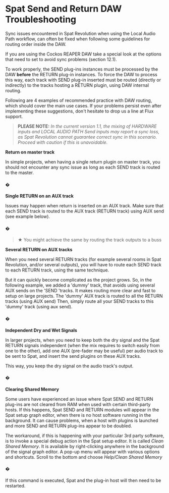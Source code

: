 # Spat Send and Return DAW Troubleshooting

Sync issues encountered in Spat Revolution when using the Local Audio Path workflow, can often be fixed when following some guidelines for routing order inside
the DAW.

If you are using the Cockos REAPER DAW take a special look at the options that
need to set to avoid sync problems (section 12.1).

To work properly, the SEND plug-ins instances must be processed by the DAW
**before** the RETURN plug-in instances. To force the DAW to process this way, each
track with SEND plug-in inserted must be routed (directly or indirectly) to the tracks
hosting a RETURN plugin, using DAW internal routing.

Following are 4 examples of recommended practice with DAW routing, which
should cover the main use cases. If your problems persist even after implementing
these suggestions, don't hesitate to drop us a line at Flux support.

> **PLEASE NOTE:** _In the current version 1.1, the mixing of HARDWARE inputs and
LOCAL AUDIO PATH Send inputs may report a sync loss, as Spat Revolution cannot
guarantee correct sync in this scenario. Proceed with caution if this is unavoidable._


**Return on master track**

In simple projects, when having a single return plugin on master track, you should
not encounter any sync issue as long as each SEND track is routed to the master.

#### �


**Single RETURN on an AUX track**

Issues may happen when return is inserted on an AUX track. Make sure that each
SEND track is routed to the AUX track (RETURN track) using AUX send (see example below).

#### �

> ★ You might achieve the same by routing the track outputs to a buss

**Several RETURN on AUX tracks**

When you need several RETURN tracks (for example several rooms in Spat Revolution, and/or several outputs), you will have to route each SEND track to each RETURN track, using the same technique.

But it can quickly become complicated as the project grows. So, in the following
example, we added a 'dummy' track, that avoids using several AUX sends on the
'SEND 'tracks. It makes routing more clear and fast to setup on large projects.
The 'dummy' AUX track is routed to all the RETURN tracks (using AUX send)
Then, simply route all your SEND tracks to this 'dummy' track (using aux send).

#### �


**Independent Dry and Wet Signals**

In larger projects, when you need to keep both the dry signal and the Spat RETURN signals independent (when the mix requires to switch easily from one to the
other), add one AUX (pre-fader may be useful) per audio track to be sent to Spat,
and insert the send plugins on these AUX tracks.

This way, you keep the dry signal on the audio track's output.

#### �


**Clearing Shared Memory**

Some users have experienced an issue where Spat SEND and RETURN plug-ins are
not cleared from RAM when used with certain third-party hosts.
If this happens, Spat SEND and RETURN modules will appear in the Spat setup
graph editor, when there is no host software running in the background. It can
cause problems, when a host with plugins is launched and more SEND and RETURN plug-ins appear to be doubled.

The workaround, if this is happening with your particular 3rd party software, is to
invoke a special debug action in the Spat setup editor. It is called _Clean Shared
Memory_. It is available by right-clicking anywhere in the background of the signal
graph editor. A pop-up menu will appear with various options and shortcuts. Scroll
to the bottom and choose _Help/Clean Shared Memory_

#### �

If this command is executed, Spat and the plug-in host will then need to be restarted.

